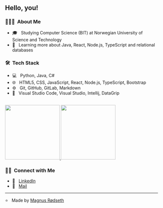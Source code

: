 <h2> Hello, you!</h2>

<h3> 👨🏻‍💻 &nbsp;About Me</h3>

- 🎓 &nbsp; Studying Computer Science (BIT) at Norwegian University of Science and Technology
- 🌱 &nbsp; Learning more about Java, React, Node.js, TypeScript and relational databases

<h3> 🛠 &nbsp;Tech Stack</h3>

- 💻 &nbsp; Python, Java, C#
- 🌐 &nbsp; HTML5, CSS, JavaScript, React, Node.js, TypeScript, Bootstrap
- ⚙️ &nbsp; Git, GitHub, GitLab, Markdown
- 🔧 &nbsp; Visual Studio Code, Visual Studio, Intellij, DataGrip

<br/>

<a href="https://github.com/magnusrodseth">
  <img height="180em" src="https://github-readme-stats.vercel.app/api?username=magnusrodseth&theme=buefy&show_icons=true" />
  <img height="180em" src="https://github-readme-stats.vercel.app/api/top-langs/?username=magnusrodseth&theme=buefy&layout=compact" />
</a>

<br/>

<h3> 🤝🏻 &nbsp;Connect with Me </h3>

- 👔 &nbsp; <a href="https://www.linkedin.com/in/magnus-rodseth/">LinkedIn</a>  
- 📨 &nbsp; <a href="mailto:magnus.rodseth@gmail.com">Mail</a>  

<hr>

⭐️  &nbsp; Made by [Magnus Rødseth](https://github.com/magnusrodseth)

